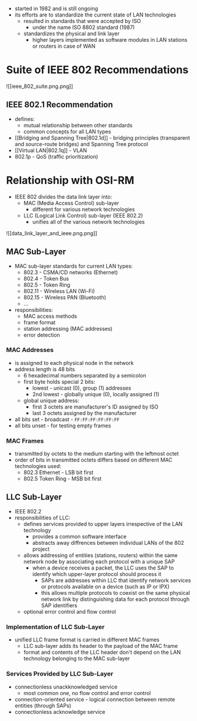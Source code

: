 - started in 1982 and is still ongoing
- its efforts are to standardize the current state of LAN technologies
	- resulted in standards that were accepted by ISO 
		- under the name ISO 8802 standard (1987)
	- standardizes the physical and link layer
		- higher layers implemented as software modules in LAN stations or routers in case of WAN

# Suite of IEEE 802 Recommendations

![[ieee_802_suite.png.png]]

## IEEE 802.1 Recommendation
- defines: 
	- mutual relationship between other standards 
	- common concepts for all LAN types
- [[Bridging and Spanning Tree|802.1d]] - bridging principles (transparent and source-route bridges) and Spanning Tree protocol
- [[Virtual LAN|802.1q]] - VLAN
- 802.1p - QoS (traffic prioritization)

# Relationship with OSI-RM
- IEEE 802 divides the data link layer into:
	- MAC (Media Access Control) sub-layer
		- different for various network technologies
	- LLC (Logical Link Control) sub-layer (IEEE 802.2)
		- unifies all of the various network technologies

![[data_link_layer_and_ieee.png.png]]

## MAC Sub-Layer
- MAC sub-layer standards for current LAN types:
	- 802.3 - CSMA/CD networks (Ethernet)
	- 802.4 - Token Bus
	- 802.5 - Token Ring
	- 802.11 - Wireless LAN (Wi-Fi)
	- 802.15 - Wireless PAN (Bluetooth)
	- ...
- responsibilities:
	- MAC access methods
	- frame format
	- station addressing (MAC addresses)
	- error detection

### MAC Addresses
- is assigned to each physical node in the network
- address length is 48 bits
	- 6 hexadecimal numbers separated by a semicolon
	- first byte holds special 2 bits:
		- lowest - unicast (0), group (1) addresses
		- 2nd lowest - globally unique (0), locally assigned (1)
	- global unique address:
		- first 3 octets are manufacturer's ID assigned by ISO
		- last 3 octets assigned by the manufacturer
- all bits set - broadcast - `FF:FF:FF:FF:FF:FF`
- all bits unset - for testing empty frames

### MAC Frames
- transmitted by octets to the medium starting with the leftmost octet
- order of bits in transmitted octets differs based on different MAC technologies used:
	- 802.3 Ethernet - LSB bit first
	- 802.5 Token Ring - MSB bit first

## LLC Sub-Layer
- IEEE 802.2
- responsibilities of LLC:
	- defines services provided to upper layers irrespective of the LAN technology
		- provides a common software interface
		- abstracts away diffrences between individual LANs of the 802 project
	- allows addressing of entities (stations, routers) within the same network node by associating each protocol with a unique SAP
		- when a device receives a packet, the LLC uses the SAP to identify which upper-layer protocol should process it
			- SAPs are addresses within LLC that identify network services or protocols available on a device (such as IP or IPX)
			- this allows multiple protocols to coexist on the same physical network link by distinguishing data for each protocol through SAP identifiers
	- optional error control and flow control

### Implementation of LLC Sub-Layer
- unified LLC frame format is carried in different MAC frames
	- LLC sub-layer adds its header to the payload of the MAC frame
	- format and contents of the LLC header don't depend on the LAN technology belonging to the MAC sub-layer

### Services Provided by LLC Sub-Layer
- connectionless unackknowledged service
	- most common one, no flow control and error control
- connection-oriented service - logical connection between remote entities (through SAPs)
- connectionless acknowledge service






